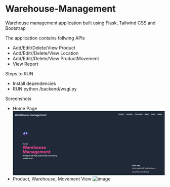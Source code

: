 # Warehouse-Management

Warehouse management application built using Flask, Tailwind CSS and Bootstrap

The application contains follwing APIs

- Add/Edit/Delete/View Product
- Add/Edit//Delete/View Location
- Add/Edit//Delete/View ProductMovement
- View Report

Steps to RUN
- Install dependencies
- RUN python /backend/wsgi.py

Screenshots
- Home Page
![image](https://github.com/Azharsayyed5/Warehouse-Management/blob/main/screenshot/home.png)
- Product, Warehouse, Movement View
![image](https://github.com/Azharsayyed5/Warehouse-Management/blob/main/screenshot/product1.png)
